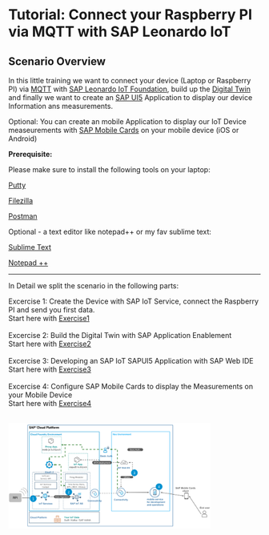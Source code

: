# Tutorial: Connect your Raspberry PI via MQTT with SAP Leonardo IoT

## Scenario Overview

In this little training we want to connect your device (Laptop or Raspberry PI) via [MQTT](http://mqtt.org/) with [SAP Leonardo IoT Foundation](https://help.sap.com/viewer/product/SAP_CP_IOT_CF/Cloud/en-US), build up the [Digital Twin](https://www.sap.com/documents/2017/10/beb6f299-db7c-0010-82c7-eda71af511fa.html) and finally we want to create an [SAP UI5](https://sapui5.hana.ondemand.com/) Application to display our device Information ans measurements.

Optional: You can create an mobile Application to display our IoT Device measeurements with [SAP Mobile Cards](https://www.sap.com/germany/developer/topics/mobile/content2go.html) on your mobile device (iOS or Android)

**Prerequisite:**

Please make sure to install the following tools on your laptop:

[Putty](https://www.putty.org/)

[Filezilla](https://filezilla-project.org/)

[Postman](https://www.getpostman.com/)

Optional - a text editor like notepad++ or my fav sublime text:

[Sublime Text](https://www.sublimetext.com/)

[Notepad ++](https://notepad-plus-plus.org/)

-----

In Detail we split the scenario in the following parts:

Excercise 1: Create the Device with SAP IoT Service, connect the Raspberry PI and send you first data.
<br>Start here with [Exercise1](./exercise1/README.md)
<br><br>
Excercise 2: Build the Digital Twin with SAP Application Enablement
<br>Start here with [Exercise2](./exercise2/README.md)
<br><br>
Excercise 3: Developing an SAP IoT SAPUI5 Application with SAP Web IDE
<br>Start here with [Exercise3](./exercise3/README.md)
<br><br>
Excercise 4: Configure SAP Mobile Cards to display the Measurements on your Mobile Device
<br>Start here with [Exercise4](./exercise4/README.md)
<br><br>

<img src="./scenario.PNG" alt="scenario" width="80%">


